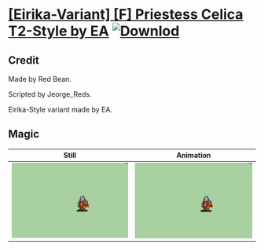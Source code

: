 # [\[Eirika-Variant\] \[F\] Priestess Celica T2-Style by EA](./) [![Downlod](https://img.shields.io/badge/Download--red?style=social&logo=github)](https://minhaskamal.github.io/DownGit/#/home?url=https://github.com/Klokinator/FE-Repo/tree/main/Battle%20Animations%2FLords%20-%20FE8%20Types%2F%5BEirika-Variant%5D%20%5BF%5D%20Priestess%20Celica%20T2-Style%20by%20EA%2F6.%20Magic)

## Credit

Made by Red Bean.

Scripted by Jeorge_Reds.

Eirika-Style variant made by EA.

## Magic

| Still | Animation |
| :---: | :-------: |
| ![Magic still](./Magic_000.png) | ![Magic animation](./Magic.gif) |

